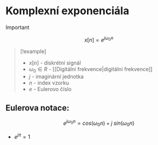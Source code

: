 # Komplexní exponenciála
> [!important]
$$
x[n] = e^{j\omega_0n} 
$$
> [!example]
>- $x[n]$ - diskrétní signál
>- $ω_0 \in R$ - [[Digitální frekvence|digitální frekvence]]
>- $j$ - imaginární jednotka
>- $n$ - index vzorku
>- $e$ - Eulerovo číslo

## Eulerova notace: 
$$
e^{j\omega_0n} = cos(\omega_0n) + j \; sin(\omega_0n)
$$

- $e^{j\pi} = 1$